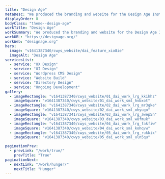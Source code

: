 ```yaml
---
title: "Design Age"
metaDesc: "We produced the branding and website for the Design Age Institute, a joint venture between The Royal College of Art, The Design Museum, Oxford University and Research England, forming the UK’s national strategic unit for design and the healthy ageing economy."
displayOrder: 8
bodyClass: "theme--design-age"
workTitle: "Design Age"
workSummary: "We produced the branding and website for the Design Age Institute, a joint venture between The Royal College of Art, The Design Museum, Oxford University and Research England, forming the UK’s national strategic unit for design and the healthy ageing economy."
workURL: "https://designage.org/"
workWeb: "designage.org"
hero:
  image: "v1641387340/cwys_website/dai_feature_xio8ie"
  imageAlt: "Design Age"
servicesList:
  - service: "UX Design"
  - service: "UI Design"
  - service: "Wordpress CMS Design"
  - service: "Website Build"
  - service: "Directory Design"
  - service: "Ongoing Development"
gallery:
  - imageRectangle: "v1641387340/cwys_website/01_dai_work_lrg_kkihhz"
    imageSquare: "v1641387340/cwys_website/01_dai_work_sml_hvbxot"
  - imageRectangle: "v1641387340/cwys_website/02_dai_work_lrg_mr3gke"
    imageSquare: "v1641387340/cwys_website/02_dai_work_sml_ohyugo"
  - imageRectangle: "v1641387341/cwys_website/03_dai_work_lrg_awep5n"
    imageSquare: "v1641387340/cwys_website/03_dai_work_sml_w8fmuk"
  - imageRectangle: "v1641387340/cwys_website/04_dai_work_lrg_fakfiw"
    imageSquare: "v1641387340/cwys_website/04_dai_work_sml_kohqvw"
  - imageRectangle: "v1641387340/cwys_website/05_dai_work_lrg_rukkix"
    imageSquare: "v1641387340/cwys_website/05_dai_work_sml_uln5qu"

paginationPrev:
  - prevLink: "/work/true/"
    prevTitle: "True"
paginationNext:
  - nextLink: "/work/hunger/"
    nextTitle: "Hunger"
---
```

